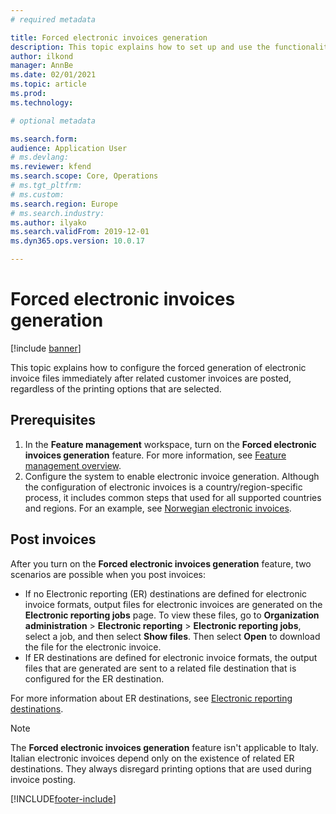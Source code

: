 ```yaml
---
# required metadata

title: Forced electronic invoices generation
description: This topic explains how to set up and use the functionality for forced generation of electronic invoices.
author: ilkond
manager: AnnBe
ms.date: 02/01/2021
ms.topic: article
ms.prod: 
ms.technology: 

# optional metadata

ms.search.form: 
audience: Application User
# ms.devlang: 
ms.reviewer: kfend
ms.search.scope: Core, Operations
# ms.tgt_pltfrm: 
# ms.custom: 
ms.search.region: Europe
# ms.search.industry: 
ms.author: ilyako
ms.search.validFrom: 2019-12-01
ms.dyn365.ops.version: 10.0.17

---
```


# Forced electronic invoices generation

[!include [banner](../includes/banner.md)]

This topic explains how to configure the forced generation of electronic invoice files immediately after related customer invoices are posted, regardless of the printing options that are selected.

## Prerequisites

1. In the **Feature management** workspace, turn on the **Forced electronic invoices generation** feature. For more information, see [Feature management overview](../../fin-and-ops/get-started/feature-management/feature-management-overview.md).
2. Configure the system to enable electronic invoice generation. Although the configuration of electronic invoices is a country/region-specific process, it includes common steps that used for all supported countries and regions. For an example, see [Norwegian electronic invoices](emea-nor-e-invoices.md).

## Post invoices

After you turn on the **Forced electronic invoices generation** feature, two scenarios are possible when you post invoices:

- If no Electronic reporting (ER) destinations are defined for electronic invoice formats, output files for electronic invoices are generated on the **Electronic reporting jobs** page. To view these files, go to **Organization administration** \> **Electronic reporting** \> **Electronic reporting jobs**, select a job, and then select **Show files**. Then select **Open** to download the file for the electronic invoice.
- If ER destinations are defined for electronic invoice formats, the output files that are generated are sent to a related file destination that is configured for the ER destination.

For more information about ER destinations, see [Electronic reporting destinations](../../fin-ops-core/dev-itpro/analytics/electronic-reporting-destinations.md).

> [!NOTE]
> The **Forced electronic invoices generation** feature isn't applicable to Italy. Italian electronic invoices depend only on the existence of related ER destinations. They always disregard printing options that are used during invoice posting.


[!INCLUDE[footer-include](../../includes/footer-banner.md)]
